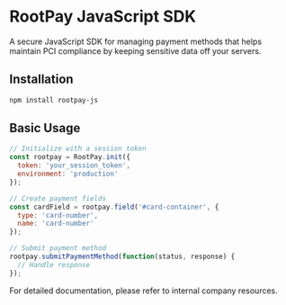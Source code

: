 # RootPay JavaScript SDK

A secure JavaScript SDK for managing payment methods that helps maintain PCI compliance by keeping sensitive data off your servers.

## Installation

```bash
npm install rootpay-js
```

## Basic Usage

```javascript
// Initialize with a session token
const rootpay = RootPay.init({
  token: 'your_session_token',
  environment: 'production'
});

// Create payment fields
const cardField = rootpay.field('#card-container', {
  type: 'card-number',
  name: 'card-number'
});

// Submit payment method
rootpay.submitPaymentMethod(function(status, response) {
  // Handle response
});
```

For detailed documentation, please refer to internal company resources.